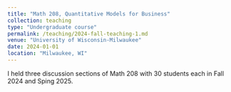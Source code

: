 ```yaml
---
title: "Math 208, Quantitative Models for Business"
collection: teaching
type: "Undergraduate course"
permalink: /teaching/2024-fall-teaching-1.md
venue: "University of Wisconsin-Milwaukee"
date: 2024-01-01
location: "Milwaukee, WI"
---
```


I held three discussion sections of Math 208 with 30 students each in Fall 2024 and Sping 2025.
